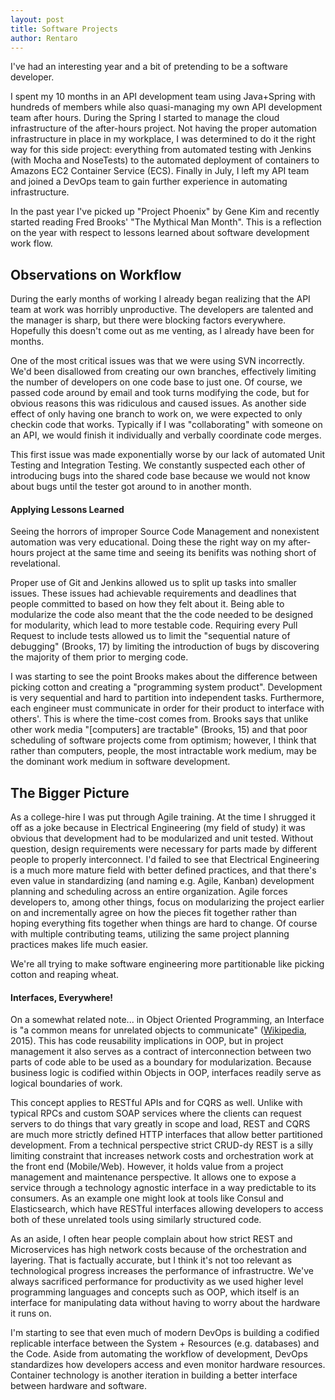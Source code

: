 ```yaml
---
layout: post
title: Software Projects 
author: Rentaro
---
```


I've had an interesting year and a bit of pretending to be a software developer. 

I spent my 10 months in an API development team using Java+Spring with hundreds of members while also quasi-managing my own API development team after hours. During the Spring I started to manage the cloud infrastructure of the after-hours project. Not having the proper automation infrastructure in place in my workplace, I was determined to do it the right way for this side project: everything from automated testing with Jenkins (with Mocha and NoseTests) to the automated deployment of containers to Amazons EC2 Container Service (ECS). Finally in July, I left my API team and joined a DevOps team to gain further experience in automating infrastructure.

In the past year I've picked up "Project Phoenix" by Gene Kim and recently started reading Fred Brooks' "The Mythical Man Month". This is a reflection on the year with respect to lessons learned about software development work flow.

## Observations on Workflow

During the early months of working I already began realizing that the API team at work was horribly unproductive. The developers are talented and the manager is sharp, but there were blocking factors everywhere. Hopefully this doesn't come out as me venting, as I already have been for months.

One of the most critical issues was that we were using SVN incorrectly. We'd been disallowed from creating our own branches, effectively limiting the number of developers on one code base to just one. Of course, we passed code around by email and took turns modifying the code, but for obvious reasons this was ridiculous and caused issues. As another side effect of only having one branch to work on, we were expected to only checkin code that works. Typically if I was "collaborating" with someone on an API, we would finish it individually and verbally coordinate code merges.

This first issue was made exponentially worse by our lack of automated Unit Testing and Integration Testing. We constantly suspected each other of introducing bugs into the shared code base because we would not know about bugs until the tester got around to in another month.

#### Applying Lessons Learned

Seeing the horrors of improper Source Code Management and nonexistent automation was very educational. Doing these the right way on my after-hours project at the same time and seeing its benifits was nothing short of revelational.

Proper use of Git and Jenkins allowed us to split up tasks into smaller issues. These issues had achievable requirements and deadlines that people committed to based on how they felt about it. Being able to modularize the code also meant that the the code needed to be designed for modularity, which lead to more testable code. Requiring every Pull Request to include tests allowed us to limit the "sequential nature of debugging" (Brooks, 17) by limiting the introduction of bugs by discovering the majority of them prior to merging code.

I was starting to see the point Brooks makes about the difference between picking cotton and creating a "programming system product". Development is very sequential and hard to partition into independent tasks. Furthermore, each engineer must communicate in order for their product to interface with others'. This is where the time-cost comes from. Brooks says that unlike other work media "[computers] are tractable" (Brooks, 15) and that poor scheduling of software projects come from optimism; however, I think that rather than computers, people, the most intractable work medium, may be the dominant work medium in software development.

## The Bigger Picture

As a college-hire I was put through Agile training. At the time I shrugged it off as a joke because in Electrical Engineering (my field of study) it was obvious that development had to be modularized and unit tested. Without question, design requirements were necessary for parts made by different people to properly interconnect. I'd failed to see that Electrical Engineering is a much more mature field with better defined practices, and that there's even value in standardizing (and naming e.g. Agile, Kanban) development planning and scheduling across an entire organization. Agile forces developers to, among other things, focus on modularizing the project earlier on and incrementally agree on how the pieces fit together rather than hoping everything fits together when things are hard to change. Of course with multiple contributing teams, utilizing the same project planning practices makes life much easier.

We're all trying to make software engineering more partitionable like picking cotton and reaping wheat.

#### Interfaces, Everywhere!

On a somewhat related note... in Object Oriented Programming, an Interface is "a common means for unrelated objects to communicate" ([Wikipedia](https://en.wikipedia.org/wiki/Protocol_(object-oriented_programming)), 2015). This has code reusability implications in OOP, but in project management it also serves as a contract of interconnection between two parts of code able to be used as a boundary for modularization. Because business logic is codified within Objects in OOP, interfaces readily serve as logical boundaries of work.

This concept applies to RESTful APIs and for CQRS as well. Unlike with typical RPCs and custom SOAP services where the clients can request servers to do things that vary greatly in scope and load, REST and CQRS are much more strictly defined  HTTP interfaces that allow better partitioned development. From a technical perspective strict CRUD-dy REST is a silly limiting constraint that increases network costs and orchestration work at the front end (Mobile/Web). However, it holds value from a project management and maintenance perspective. It allows one to expose a service through a technology agnostic interface in a way predictable to its consumers. As an example one might look at tools like Consul and Elasticsearch, which have RESTful interfaces allowing developers to access both of these unrelated tools using similarly structured code.

As an aside, I often hear people complain about how strict REST and Microservices has high network costs because of the orchestration and layering. That is factually accurate, but I think it's not too relevant as technological progress increases the performance of infrastructre. We've always sacrificed performance for productivity as we used higher level programming languages and concepts such as OOP, which itself is an interface for manipulating data without having to worry about the hardware it runs on.

I'm starting to see that even much of modern DevOps is building a codified replicable interface between the System + Resources (e.g. databases) and the Code. Aside from automating the workflow of development, DevOps standardizes how developers access and even monitor hardware resources. Container technology is another iteration in building a better interface between hardware and software.






